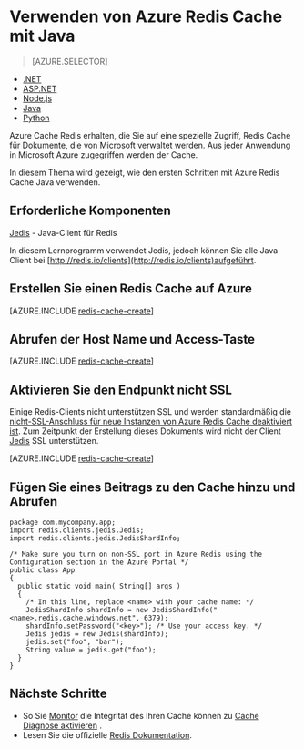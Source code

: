 <properties
   pageTitle="Verwenden von Azure Redis Cache mit Java | Microsoft Azure"
    description="Erste Schritte mit Azure Redis Cache mit Java"
    services="redis-cache"
    documentationCenter=""
    authors="steved0x"
    manager="douge"
    editor=""/>

<tags
    ms.service="cache"
    ms.devlang="java"
    ms.topic="hero-article"
    ms.tgt_pltfrm="cache-redis"
    ms.workload="tbd"
    ms.date="08/24/2016"
    ms.author="sdanie"/>

# <a name="how-to-use-azure-redis-cache-with-java"></a>Verwenden von Azure Redis Cache mit Java

> [AZURE.SELECTOR]
- [.NET](cache-dotnet-how-to-use-azure-redis-cache.md)
- [ASP.NET](cache-web-app-howto.md)
- [Node.js](cache-nodejs-get-started.md)
- [Java](cache-java-get-started.md)
- [Python](cache-python-get-started.md)

Azure Cache Redis erhalten, die Sie auf eine spezielle Zugriff, Redis Cache für Dokumente, die von Microsoft verwaltet werden. Aus jeder Anwendung in Microsoft Azure zugegriffen werden der Cache.

In diesem Thema wird gezeigt, wie den ersten Schritten mit Azure Redis Cache Java verwenden.

## <a name="prerequisites"></a>Erforderliche Komponenten

[Jedis](https://github.com/xetorthio/jedis) - Java-Client für Redis

In diesem Lernprogramm verwendet Jedis, jedoch können Sie alle Java-Client bei [http://redis.io/clients](http://redis.io/clients)aufgeführt.

## <a name="create-a-redis-cache-on-azure"></a>Erstellen Sie einen Redis Cache auf Azure

[AZURE.INCLUDE [redis-cache-create](../../includes/redis-cache-create.md)]

## <a name="retrieve-the-host-name-and-access-keys"></a>Abrufen der Host Name und Access-Taste

[AZURE.INCLUDE [redis-cache-create](../../includes/redis-cache-access-keys.md)]


## <a name="enable-the-non-ssl-endpoint"></a>Aktivieren Sie den Endpunkt nicht SSL

Einige Redis-Clients nicht unterstützen SSL und werden standardmäßig die [nicht-SSL-Anschluss für neue Instanzen von Azure Redis Cache deaktiviert ist](cache-configure.md#access-ports). Zum Zeitpunkt der Erstellung dieses Dokuments wird nicht der Client [Jedis](https://github.com/xetorthio/jedis) SSL unterstützen. 

[AZURE.INCLUDE [redis-cache-create](../../includes/redis-cache-non-ssl-port.md)]




## <a name="add-something-to-the-cache-and-retrieve-it"></a>Fügen Sie eines Beitrags zu den Cache hinzu und Abrufen

    package com.mycompany.app;
    import redis.clients.jedis.Jedis;
    import redis.clients.jedis.JedisShardInfo;

    /* Make sure you turn on non-SSL port in Azure Redis using the Configuration section in the Azure Portal */
    public class App
    {
      public static void main( String[] args )
      {
        /* In this line, replace <name> with your cache name: */
        JedisShardInfo shardInfo = new JedisShardInfo("<name>.redis.cache.windows.net", 6379);
        shardInfo.setPassword("<key>"); /* Use your access key. */
        Jedis jedis = new Jedis(shardInfo);
        jedis.set("foo", "bar");
        String value = jedis.get("foo");
      }
    }


## <a name="next-steps"></a>Nächste Schritte

- So Sie [Monitor](https://msdn.microsoft.com/library/azure/dn763945.aspx) die Integrität des Ihren Cache können zu [Cache Diagnose aktivieren](https://msdn.microsoft.com/library/azure/dn763945.aspx#EnableDiagnostics) .
- Lesen Sie die offizielle [Redis Dokumentation](http://redis.io/documentation).

